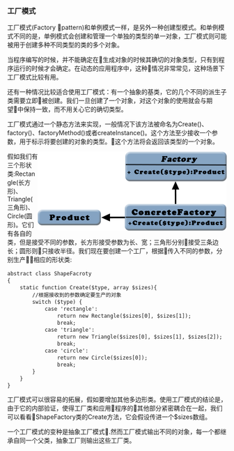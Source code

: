 ### 工厂模式

工厂模式(Factory pattern)和单例模式一样，是另外一种创建型模式。和单例模式不同的是，单例模式会创建和管理一个单独的类型的单一对象，工厂模式则可能被用于创建多种不同类型的类的多个对象。

当程序编写的时候，并不能确定在生成对象的时候其确切的对象类型，只有到程序运行的时候才会确定。在动态的应用程序中，这种情况非常常见，这种场景下工厂模式比较有用。

还有一种情况比较适合使用工厂模式：有一个抽象的基类，它的几个不同的派生子类需要立即被创建。我们一旦创建了一个对象，对这个对象的使用就会与期望中保持一致，而不用关心它的确切类型。

工厂模式通过一个静态方法来实现，一般情况下该方法被命名为Create()、factory()、factoryMethod()或者createInstance()。这个方法至少接收一个参数，用于标示将要创建的对象的类型。这个方法将会返回该类型的一个对象。

<img align="right" src="../images/factoryUML.png" alt="在工厂模式中，抽象的工厂基类将会被拓展为具体的工厂类，然后将会输出该类类型的对象(比如,产品(products))"/>

假如我们有三个形状类:Rectangle(长方形)、Triangle(三角形)、Circle(圆形)。它们有各自的类，但是接受不同的参数，长方形接受参数为长、宽；三角形分别接受三条边长；圆形则只接收半径。我们现在要创建一个工厂，根据传入不同的参数，分别生产相应的形状类:

```
abstract class ShapeFacroty
{
    static function Create($type, array $sizes){
        //根据接收到的参数确定要生产的对象
        switch ($type) {
            case 'rectangle':
                return new Rectangle($sizes[0], $sizes[1]);
                break;
            case 'triangle':
                return new Triangle($sizes[0], $sizes[1], $sizes[2]);
                break;
            case 'circle':
                return new Circle($sizes[0]);
                break;
        }
    }
}
```

工厂模式可以很容易的拓展，假如要增加其他多边形类。使用工厂模式的结论是，由于它的内部验证，使得工厂类和应用程序的其他部分紧密耦合在一起，我们可以看看ShapeFactory类的Create方法，它会假设传进一个$sizes数组。

一个工厂模式的变种是抽象工厂模式.然而工厂模式输出不同的对象，每一个都继承自同一个父类，抽象工厂则输出这些工厂类。